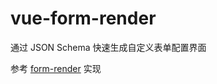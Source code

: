 # vue-form-render

通过 JSON Schema 快速生成自定义表单配置界面

参考 [form-render](https://github.com/alibaba/form-render) 实现
